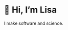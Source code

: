 # 👋 Hi, I’m Lisa
I make software and science.


<!---
lisah298/lisah298 is a ✨ special ✨ repository because its `README.md` (this file) appears on your GitHub profile.
You can click the Preview link to take a look at your changes.
--->
